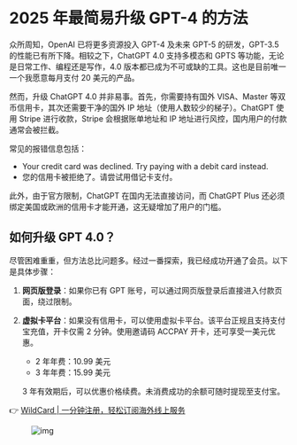 # 2025 年最简易升级 GPT-4 的方法

众所周知，OpenAI 已将更多资源投入 GPT-4 及未来 GPT-5 的研发，GPT-3.5 的性能已有所下降。相较之下，ChatGPT 4.0 支持多模态和 GPTS 等功能，无论是日常工作、编程还是写作，4.0 版本都已成为不可或缺的工具。这也是目前唯一一个我愿意每月支付 20 美元的产品。

然而，升级 ChatGPT 4.0 并非易事。首先，你需要持有国外 VISA、Master 等双币信用卡，其次还需要干净的国外 IP 地址（使用人数较少的梯子）。ChatGPT 使用 Stripe 进行收款，Stripe 会根据账单地址和 IP 地址进行风控，国内用户的付款通常会被拦截。

常见的报错信息包括：

- Your credit card was declined. Try paying with a debit card instead.
- 您的信用卡被拒绝了。请尝试用借记卡支付。

此外，由于官方限制，ChatGPT 在国内无法直接访问，而 ChatGPT Plus 还必须绑定美国或欧洲的信用卡才能开通，这无疑增加了用户的门槛。

## 如何升级 GPT 4.0？

尽管困难重重，但方法总比问题多。经过一番探索，我已经成功开通了会员。以下是具体步骤：

1. **网页版登录**：如果你已有 GPT 账号，可以通过网页版登录后直接进入付款页面，绕过限制。
2. **虚拟卡平台**：如果没有信用卡，可以使用虚拟卡平台。该平台正规且支持支付宝充值，开卡仅需 2 分钟。使用邀请码 ACCPAY 开卡，还可享受一美元优惠。

   - 2 年年费：10.99 美元
   - 3 年年费：15.99 美元

   3 年有效期后，可以优惠价格续费。未消费成功的余额可随时提现至支付宝。

👉 [WildCard | 一分钟注册，轻松订阅海外线上服务](https://bbtdd.com/WildCard)

<figure><img src="https://bbtdd.com/img/723292008.webp" alt="img"></figure>